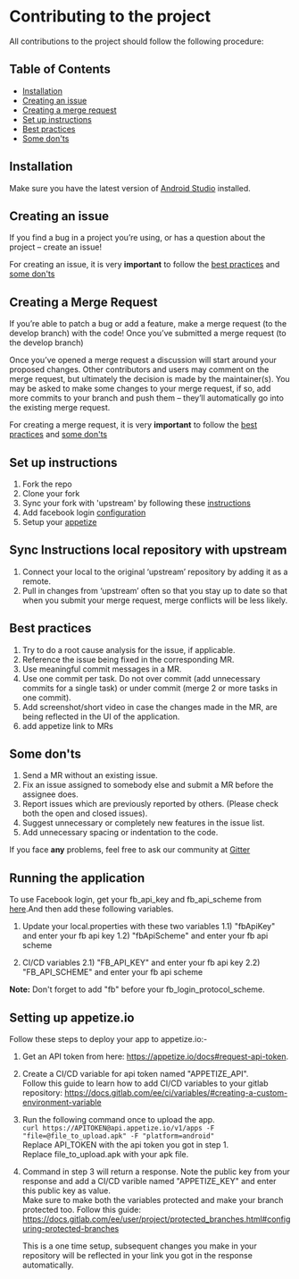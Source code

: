 # Contributing to the project

All contributions to the project should follow the following procedure:

## Table of Contents

- [Installation](#installation)
- [Creating an issue](#creating-an-issue)
- [Creating a merge request](#creating-a-merge-request)
- [Set up instructions](#set-up-instructions)
- [Best practices](#best-practices)
- [Some don'ts](#some-donts)

## Installation

Make sure you have the latest version of [Android Studio](https://developer.android.com/studio) installed.

## Creating an issue

If you find a bug in a project you’re using, or has a question about the project – create an issue!

For creating an issue, it is very **important** to follow the [best practices](#best-practices) and [some don'ts](#some-donts)

## Creating a Merge Request

If you’re able to patch a bug or add a feature, make a merge request (to the develop branch) with the code! Once you’ve submitted a merge request (to the develop branch)

Once you’ve opened a merge request a discussion will start around your proposed changes. Other contributors and users may comment on the merge request, but ultimately the decision is made by the maintainer(s). You may be asked to make some changes to your merge request, if so, add more commits to your branch and push them – they’ll automatically go into the existing merge request.

For creating a merge request, it is very **important** to follow the [best practices](#best-practices) and [some don'ts](#some-donts)

## Set up instructions

1. Fork the repo
2. Clone your fork
3. Sync your fork with 'upstream' by following these [instructions](#sync-instructions-local-repository-with-upstream)
4. Add facebook login [configuration](#Running-the-application)
5. Setup your [appetize](#Setting-up-appetize.io)

## Sync Instructions local repository with upstream

1. Connect your local to the original ‘upstream’ repository by adding it as a remote.
2. Pull in changes from ‘upstream’ often so that you stay up to date so that when you submit your merge request, merge conflicts will be less likely.

## Best practices

1. Try to do a root cause analysis for the issue, if applicable.
2. Reference the issue being fixed in the corresponding MR.
3. Use meaningful commit messages in a MR.
4. Use one commit per task. Do not over commit (add unnecessary commits for a single task) or under commit (merge 2 or more tasks in one commit).
5. Add screenshot/short video in case the changes made in the MR, are being reflected in the UI of the application.
6. add appetize link to MRs
  
## Some don'ts

1. Send a MR without an existing issue.
2. Fix an issue assigned to somebody else and submit a MR before the assignee does.
3. Report issues which are previously reported by others. (Please check both the open and closed issues).
4. Suggest unnecessary or completely new features in the issue list.
5. Add unnecessary spacing or indentation to the code.

If you face **any** problems, feel free to ask our community at [Gitter](https://gitter.im/AOSSIE/Agora-Android) 

## Running the application
To use Facebook login, get your fb_api_key and fb_api_scheme from [here](https://developers.facebook.com/apps/).And then add these following variables.
   1) Update your local.properties with these two variables
      1.1) "fbApiKey" and enter your fb api key
      1.2) "fbApiScheme" and enter your fb api scheme

   2) CI/CD variables
      2.1) "FB_API_KEY"  and enter your fb api key
      2.2) "FB_API_SCHEME"  and enter your fb api scheme

**Note:** Don't forget to add "fb" before your fb_login_protocol_scheme.

## Setting up appetize.io

Follow these steps to deploy your app to appetize.io:-

1. Get an API token from here: https://appetize.io/docs#request-api-token.   
2. Create a CI/CD variable for api token named "APPETIZE_API".     
    Follow this guide to learn how to add CI/CD variables to your gitlab repository: https://docs.gitlab.com/ee/ci/variables/#creating-a-custom-environment-variable  
3. Run the following command once to upload the app.    
    ```curl https://APITOKEN@api.appetize.io/v1/apps -F "file=@file_to_upload.apk" -F "platform=android"```    
    Replace API_TOKEN with the api token you got in step 1.  
    Replace file_to_upload.apk with your apk file.   
4. Command in step 3 will return a response. Note the public key from your response and add  a CI/CD varible named "APPETIZE_KEY" and enter this public key as value.  
    Make sure to make both the variables protected and make your branch protected too. Follow this guide: https://docs.gitlab.com/ee/user/project/protected_branches.html#configuring-protected-branches  
    
    This is a one time setup, subsequent changes you make in your repository will be reflected in your link you got in the response automatically.  

